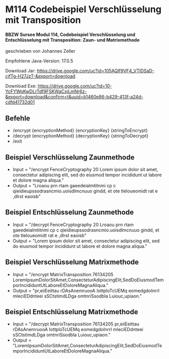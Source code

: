# M114 Codebeispiel Verschlüsselung mit Transposition

#### BBZW Sursee Modul 114, Codebeispiel Verschlüsselung und Entschlüsselung mit Transposition: Zaun- und Matrixmethode
geschrieben von Johannes Zeller

Empfohlene Java-Version: 17.0.5


Download Jar: https://drive.google.com/uc?id=105AQlf9VF4_VTlDSaD-cjfTg-H27JzT-&export=download

Download Exe: https://drive.google.com/uc?id=10-YcFYWpKwDLrTdf9FSKWaCxjLmNr6z-&export=download&confirm=t&uuid=b1460e86-b429-413f-a24d-cdfd41732d01


## Befehle
- /encrypt {encryptionMethod} {encryptionKey} {stringToEncrypt}
- /decrypt {encryptionMethod} {decryptionKey} {stringToDecrypt}
- /exit

## Beispiel Verschlüsselung Zaunmethode
- Input = "/encrypt FenceCryptography 20 Lorem ipsum dolor sit amet, consectetur adipiscing elit, sed do eiusmod tempor incididunt ut labore et dolore magna aliqua."
- Output = "Lroaou prn rtam gaeedeialmtitnmi cp c qieidieupssodrasncmio.uoisdlmcnuuo  gindd, et ote  tleloueomidt rat  e  ,dlrst eaoisb"

## Beispiel Entschlüsselung Zaunmethode
- Input = "/decrypt FenceCryptography 20 Lroaou prn rtam gaeedeialmtitnmi cp c qieidieupssodrasncmio.uoisdlmcnuuo  gindd, et ote  tleloueomidt rat  e  ,dlrst eaoisb"
- Output = "Lorem ipsum dolor sit amet, consectetur adipiscing elit, sed do eiusmod tempor incididunt ut labore et dolore magna aliqua."

## Beispiel Verschlüsselung Matrixmethode
- Input = "/encrypt MatrixTransposition 76134205 LoremIpsumDolorSitAmet,ConsecteturAdipiscingElit,SedDoEiusmodTemporIncididuntUtLaboreEtDoloreMagnaAliqua."
- Output = "pr,eiiEeittau rDAsAnemruooA IottploTcUEMq eomedgdoInrrl mleciEDdnteei sSCtstimdLDga omtnriSsodbla Luiouc,upiaon."

## Beispiel Entschlüsselung Matrixmethode
- Input = "/decrypt MatrixTransposition 76134205 pr,eiiEeittau rDAsAnemruooA IottploTcUEMq eomedgdoInrrl mleciEDdnteei sSCtstimdLDga omtnriSsodbla Luiouc,upiaon."
- Output = "LoremIpsumDolorSitAmet,ConsecteturAdipiscingElit,SedDoEiusmodTemporIncididuntUtLaboreEtDoloreMagnaAliqua."

